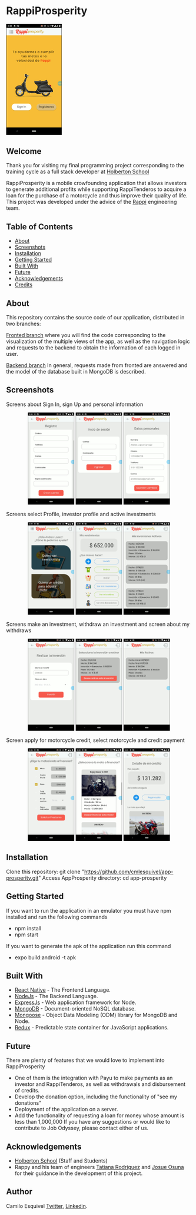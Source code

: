 # RappiProsperity

<img src="https://github.com/cmlesquivel/app-prosperity/blob/screenshots/vlcsnap-2020-07-23-23h42m46s337.png" width="30%">

## Welcome

Thank you for visiting my final programming project corresponding to the training cycle as a full stack developer at [Holberton School](https://www.holbertonschool.com/co)

RappiProsperity is a mobile crowfounding application that allows investors to generate additional profits while supporting RappiTenderos to acquire a loan for the purchase of a motorcycle and thus improve their quality of life.
This project was developed under the advice of the [Rappi](https://www.rappi.com.co/) engineering team.

## Table of Contents

- [About](#about)
- [Screenshots](#screenshots)
- [Installation](#installation)
- [Getting Started](#getting)
- [Built With](#built)
- [Future](#future)
- [Acknowledgements](#acknowledgements)
- [Credits](#credits)

## About

This repository contains the source code of our application, distributed in two branches:

[Fronted branch](https://github.com/cmlesquivel/app-prosperity/tree/frontend-development) where you will find the code corresponding to the visualization of the multiple views of the app, as well as the navigation logic and requests to the backend to obtain the information of each logged in user.

[Backend branch](https://github.com/cmlesquivel/app-prosperity/tree/backend-development) In general, requests made from fronted are answered and the model of the database built in MongoDB is described.

## Screenshots

Screens about Sign In, sign Up and personal information

<p align="center">
<img width=25% src="https://github.com/cmlesquivel/app-prosperity/blob/screenshots/vlcsnap-2020-07-23-23h47m06s766.png">
<img width=25% src="https://github.com/cmlesquivel/app-prosperity/blob/screenshots/vlcsnap-2020-07-23-23h47m19s460.png">
<img width=25% src="https://github.com/cmlesquivel/app-prosperity/blob/screenshots/vlcsnap-2020-07-23-23h48m53s417.png">
</p>

Screens select Profile, investor profile and active investments

<p align="center">
<img width=25% src="https://github.com/cmlesquivel/app-prosperity/blob/screenshots/vlcsnap-2020-07-23-23h47m31s889.png">
<img width=25% src="https://github.com/cmlesquivel/app-prosperity/blob/screenshots/vlcsnap-2020-07-23-23h47m38s725.png">
<img width=25% src="https://github.com/cmlesquivel/app-prosperity/blob/screenshots/vlcsnap-2020-07-23-23h47m46s388.png">
</p>

Screens make an investment, withdraw an investment and screen about my withdraws

<p align="center">
<img width=25% src="https://github.com/cmlesquivel/app-prosperity/blob/screenshots/vlcsnap-2020-07-23-23h48m11s586.png">
<img width=25% src="https://github.com/cmlesquivel/app-prosperity/blob/screenshots/vlcsnap-2020-07-23-23h48m22s724.png">
<img width=25% src="https://github.com/cmlesquivel/app-prosperity/blob/screenshots/vlcsnap-2020-07-23-23h48m29s954.png">
</p>

Screen apply for motorcycle credit, select motorcycle and credit payment

<p align="center">
<img width=25% src="https://github.com/cmlesquivel/app-prosperity/blob/screenshots/vlcsnap-2020-07-23-23h51m07s337.png">
<img width=25% src="https://github.com/cmlesquivel/app-prosperity/blob/screenshots/vlcsnap-2020-07-23-23h50m50s476.png">
<img width=25% src="https://github.com/cmlesquivel/app-prosperity/blob/screenshots/vlcsnap-2020-07-23-23h52m04s675.png">
</p>

## Installation

Clone this repository: git clone "https://github.com/cmlesquivel/app-prosperity.git"
Access AppProsperity directory: cd app-prosperity

## Getting Started

If you want to run the application in an emulator you must have npm installed and run the following commands

- npm install
- npm start

If you want to generate the apk of the application run this command

- expo build:android -t apk

## Built With

- [React Native](https://reactnative.dev/) - The Frontend Language.
- [NodeJs](https://nodejs.org/en/) - The Backend Language.
- [ExpressJs](https://expressjs.com/) - Web application framework for Node.
- [MongoDB](https://www.mongodb.com/) - Document-oriented NoSQL database.
- [Mongoose](https://mongoosejs.com/docs/) - Object Data Modeling (ODM) library for MongoDB and Node.
- [Redux](https://redux.js.org/) - Predictable state container for JavaScript applications.

## Future

There are plenty of features that we would love to implement into RappiProsperity

- One of them is the integration with Payu to make payments as an investor and RappiTenderos, as well as withdrawals and disbursement of credits.
- Develop the donation option, including the functionality of "see my donations"
- Deployment of the application on a server.
- Add the functionality of requesting a loan for money whose amount is less than 1,000,000
  If you have any suggestions or would like to contribute to Job Odyssey, please contact either of us.

## Acknowledgements

- [Holberton School](https://www.holbertonschool.com/) (Staff and Students)
- Rappy and his team of engineers [Tatiana Rodríguez](https://github.com/tatarodriguez11) and [Josue Osuna](https://github.com/JosueMOsunaG12) for their guidance in the development of this project.

## Author

Camilo Esquivel [Twitter](https://twitter.com/cmlesquivel), [Linkedin](https://www.linkedin.com/in/juan-esquivel).
